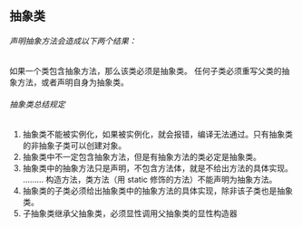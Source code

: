 ## 抽象类

###### 声明抽象方法会造成以下两个结果：

如果一个类包含抽象方法，那么该类必须是抽象类。
任何子类必须重写父类的抽象方法，或者声明自身为抽象类。

###### 抽象类总结规定

1. 抽象类不能被实例化，如果被实例化，就会报错，编译无法通过。只有抽象类的非抽象子类可以创建对象。
2. 抽象类中不一定包含抽象方法，但是有抽象方法的类必定是抽象类。
3. 抽象类中的抽象方法只是声明，不包含方法体，就是不给出方法的具体实现。
  ……… 构造方法，类方法（用 static 修饰的方法）不能声明为抽象方法。
4. 抽象类的子类必须给出抽象类中的抽象方法的具体实现，除非该子类也是抽象类。
5. 子抽象类继承父抽象类，必须显性调用父抽象类的显性构造器